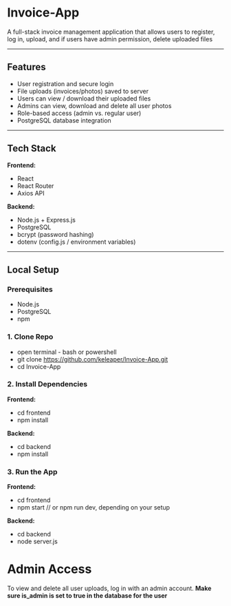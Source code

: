 # Invoice-App

A full-stack invoice management application that allows users to register, log in, upload, and if users have admin permission, delete uploaded files

---

## Features
- User registration and secure login
- File uploads (invoices/photos) saved to server
- Users can view / download their uploaded files
- Admins can view, download and delete all user photos
- Role-based access (admin vs. regular user)
- PostgreSQL database integration

---

## Tech Stack

**Frontend:**
- React
- React Router
- Axios API

**Backend:**
- Node.js + Express.js
- PostgreSQL
- bcrypt (password hashing)
- dotenv (config.js / environment variables)

---

## Local Setup

### Prerequisites
- Node.js
- PostgreSQL
- npm

### 1. Clone Repo
- open terminal - bash or powershell
- git clone https://github.com/keleaper/Invoice-App.git
- cd Invoice-App

### 2. Install Dependencies
**Frontend:**
- cd frontend
- npm install

**Backend:**
- cd backend
- npm install

### 3. Run the App
**Frontend:**
- cd frontend
- npm start  // or npm run dev, depending on your setup

**Backend:**
- cd backend
- node server.js

# Admin Access
To view and delete all user uploads, log in with an admin account.
__Make sure is_admin is set to true in the database for the user__
